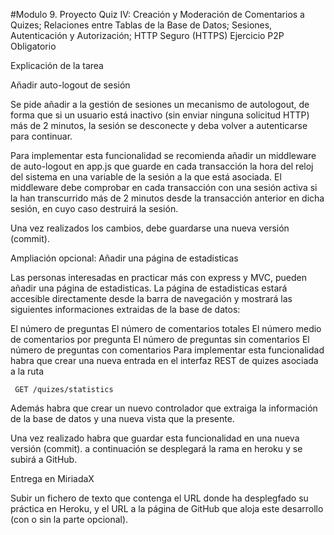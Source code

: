 #Modulo 9. Proyecto Quiz IV: Creación y Moderación de Comentarios a Quizes; Relaciones entre Tablas de la Base de Datos; Sesiones, Autenticación y Autorización; HTTP Seguro (HTTPS)
Ejercicio P2P Obligatorio

Explicación de la tarea

Añadir auto-logout de sesión
 
Se pide añadir a la gestión de sesiones un mecanismo de autologout, de forma que si un usuario está inactivo (sin enviar ninguna solicitud HTTP) más de 2 minutos, la sesión se desconecte y deba volver a autenticarse para continuar.

Para implementar esta funcionalidad se recomienda añadir un middleware de auto-logout en app.js que guarde en cada transacción la hora del reloj del sistema en una variable de la sesión a la que está asociada. El middleware debe comprobar en cada transacción con una sesión activa si la han transcurrido más de 2 minutos desde la transacción anterior en dicha sesión, en cuyo caso destruirá la sesión.

Una vez realizados los cambios, debe guardarse una nueva versión (commit).

Ampliación opcional: Añadir una página de estadisticas
 
Las personas interesadas en practicar más con express y MVC, pueden añadir una página de estadisticas. La página de estadisticas estará accesible directamente desde la barra de navegación y mostrará las siguientes informaciones extraidas de la base de datos:

El número de preguntas
El número de comentarios totales
El número medio de comentarios por pregunta
El número de preguntas sin comentarios
El número de preguntas con comentarios
Para implementar esta funcionalidad habra que crear una nueva entrada en el interfaz REST de quizes asociada a la ruta

     GET /quizes/statistics

Además habra que crear un nuevo controlador que extraiga la información de la base de datos y una nueva vista que la presente.

Una vez realizado habra que guardar esta funcionalidad en una nueva versión (commit). a continuación se desplegará la rama en heroku y se subirá a GitHub.
 

Entrega en MiriadaX
 
Subir un fichero de texto que contenga el URL donde ha desplegfado su práctica en Heroku, y el URL a la página de GitHub que aloja este desarrollo (con o sin la parte opcional). 
